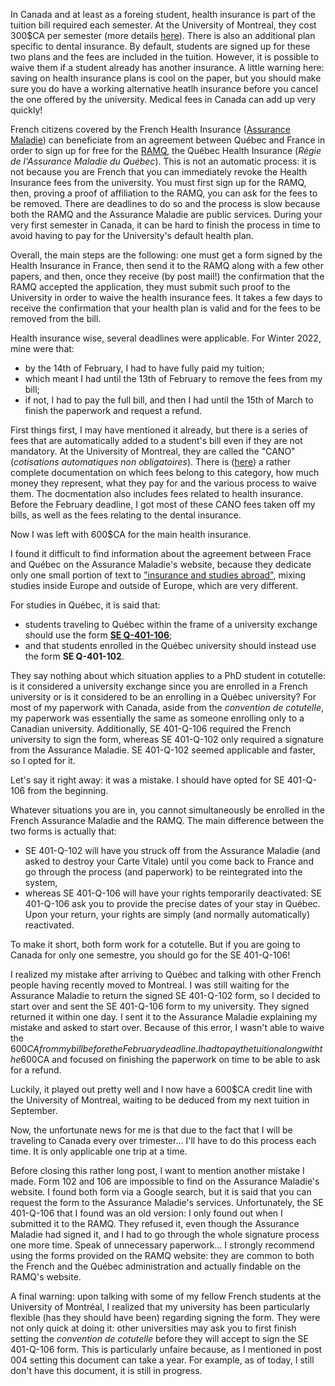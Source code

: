 <!--
.. title: 006 - Health Insurance from France to Canada
.. slug: 006
.. date: 2022-07-28 11:52:15 UTC-04:00
.. tags: health insurance, tuition
.. category: paperworking
.. link: 
.. description: 
.. type: text
-->

In Canada and at least as a foreing student, health insurance is part of the tuition bill required each semester. At the University of Montreal, they cost 300$CA per semester (more details [here](http://www.bei.umontreal.ca/bei/ass_couverture.htm)). There is also an additional plan specific to dental insurance. By default, students are signed up for these two plans and the fees are included in the tuition. However, it is possible to waive them if a student already has another insurance. A little warning here: saving on health insurance plans is cool on the paper, but you should make sure you do have a working alternative heatlh insurance before you cancel the one offered by the university. Medical fees in Canada can add up very quickly!

French citizens covered by the French Health Insurance ([Assurance Maladie](https://www.ameli.fr/paris/assure)) can beneficiate from an agreement between Québec and France in order to sign up for free for the [RAMQ](https://www.ramq.gouv.qc.ca/fr), the Québec Health Insurance (*Régie de l'Assurance Maladie du Québec*). This is not an automatic process: it is not because you are French that you can immediately revoke the Health Insurance fees from the university. You must first sign up for the RAMQ, then, proving a proof of affiliation to the RAMQ, you can ask for the fees to be removed. There are deadlines to do so and the process is slow because both the RAMQ and the Assurance Maladie are public services. During your very first semester in Canada, it can be hard to finish the process in time to avoid having to pay for the University's default health plan.

Overall, the main steps are the following: one must get a form signed by the Health Insurance in France, then send it to the RAMQ along with a few other papers, and then, once they receive (by post mail!) the confirmation that the RAMQ accepted the application, they must submit such proof to the University in order to waive the health insurance fees. It takes a few days to receive the confirmation that your health plan is valid and for the fees to be removed from the bill.  

Health insurance wise, several deadlines were applicable. For Winter 2022, mine were that:

- by the 14th of February, I had to have fully paid my tuition;
- which meant I had until the 13th of February to remove the fees from my bill;
- if not, I had to pay the full bill, and then I had until the 15th of March to finish the paperwork and request a refund.

First things first, I may have mentioned it already, but there is a series of fees that are automatically added to a student's bill even if they are not mandatory. At the University of Montreal, they are called the "CANO" (*cotisations automatiques non obligatoires*). There is ([here](https://ombudsman.umontreal.ca/foire-aux-questions/faq/news/detail/News/comment-me-desister-des-assurances-ou-dautres-frais-non-obligatoires/)) a rather complete documentation on which fees belong to this category, how much money they represent, what they pay for and the various process to waive them. The docmentation also includes fees related to health insurance. Before the February deadline, I got most of these CANO fees taken off my bills, as well as the fees relating to the dental insurance.  

Now I was left with 600$CA for the main health insurance.  

I found it difficult to find information about the agreement between Frace and Québec on the Assurance Maladie's website, because they dedicate only one small portion of text to ["insurance and studies abroad"](https://www.ameli.fr/paris/assure/droits-demarches/europe-international/protection-sociale-etranger/etudes-etranger), mixing studies inside Europe and outside of Europe, which are very different.  

For studies in Québec, it is said that:

- students traveling to Québec within the frame of a university exchange should use the form [**SE Q-401-106**](https://www.ramq.gouv.qc.ca/fr/media/2516);
- and that students enrolled in the Québec university should instead use the form **SE Q-401-102**.

They say nothing about which situation applies to a PhD student in cotutelle: is it considered a university exchange since you are enrolled in a French university or is it considered to be an enrolling in a Québec university? For most of my paperwork with Canada, aside from the *convention de cotutelle*, my paperwork was essentially the same as someone enrolling only to a Canadian university. Additionally, SE 401-Q-106 required the French university to sign the form, whereas SE 401-Q-102 only required a signature from the Assurance Maladie. SE 401-Q-102 seemed applicable and faster, so I opted for it.  

Let's say it right away: it was a mistake. I should have opted for SE 401-Q-106 from the beginning.  

Whatever situations you are in, you cannot simultaneously be enrolled in the French Assurance Maladie and the RAMQ. The main difference between the two forms is actually that:

- SE 401-Q-102 will have you struck off from the Assurance Maladie (and asked to destroy your Carte Vitale) until you come back to France and go through the process (and paperwork) to be reintegrated into the system,
- whereas SE 401-Q-106 will have your rights temporarily deactivated: SE 401-Q-106 ask you to provide the precise dates of your stay in Québec. Upon your return, your rights are simply (and normally automatically) reactivated.  

To make it short, both form work for a cotutelle. But if you are going to Canada for only one semestre, you should go for the SE 401-Q-106!

I realized my mistake after arriving to Québec and talking with other French people having recently moved to Montreal. I was still waiting for the Assurance Maladie to return the signed SE 401-Q-102 form, so I decided to start over and sent the SE 401-Q-106 form to my university. They signed returned it within one day. I sent it to the Assurance Maladie explaining my mistake and asked to start over. Because of this error, I wasn't able to waive the 600$CA from my bill before the February deadline. I had to pay the tuition along with the 600$CA and focused on finishing the paperwork on time to be able to ask for a refund.  

Luckily, it played out pretty well and I now have a 600$CA credit line with the University of Montreal, waiting to be deduced from my next tuition in September.  

Now, the unfortunate news for me is that due to the fact that I will be traveling to Canada every over trimester... I'll have to do this process each time. It is only applicable one trip at a time.  

Before closing this rather long post, I want to mention another mistake I made. Form 102 and 106 are impossible to find on the Assurance Maladie's website. I found both form via a Google search, but it is said that you can request the form to the Assurance Maladie's services. Unfortunately, the SE 401-Q-106 that I found was an old version: I only found out when I submitted it to the RAMQ. They refused it, even though the Assurance Maladie had signed it, and I had to go through the whole signature process one more time. Speak of unnecessary paperwork... I strongly recommend using the forms provided on the RAMQ website: they are common to both the French and the Québec administration and actually findable on the RAMQ's website.  
 
A final warning: upon talking with some of my fellow French students at the University of Montréal, I realized that my university has been particularly flexible (has they should have been) regarding signing the form. They were not only quick at doing it: other universities may ask you to first finish setting the *convention de cotutelle* before they will accept to sign the SE 401-Q-106 form. This is particularly unfaire because, as I mentioned in post 004 setting this document can take a year. For example, as of today, I still don't have this document, it is still in progress.  
